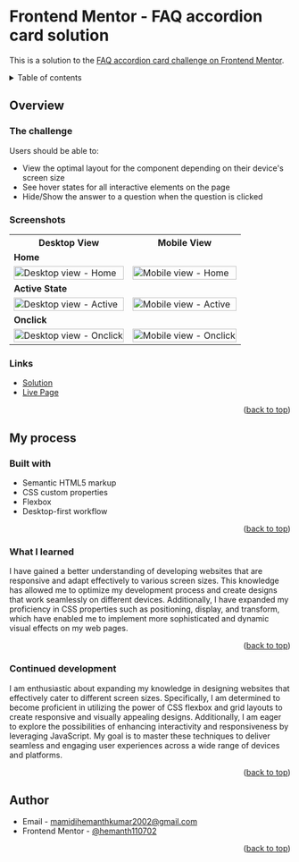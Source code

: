 <div id="top"></div>

# Frontend Mentor - FAQ accordion card solution

This is a solution to the [FAQ accordion card challenge on Frontend Mentor](https://www.frontendmentor.io/challenges/faq-accordion-card-XlyjD0Oam).

<details>
<summary>Table of contents</summary>

-   [Overview](#overview)
    -   [The challenge](#the-challenge)
    -   [Screenshots](#screenshots)
    -   [Links](#links)
-   [My process](#my-process)
    -   [Built with](#built-with)
    -   [What I learned](#what-i-learned)
    -   [Continued Development](#continued-development)
-   [Author](#author)
-   [Acknowledgments](#acknowledgments)

</details>

## Overview

### The challenge

Users should be able to:

- View the optimal layout for the component depending on their device's screen size 
- See hover states for all interactive elements on the page
- Hide/Show the answer to a question when the question is clicked


### Screenshots

<table>
    <tr>
        <th>Desktop View</th>
        <th>Mobile View</th>
    </tr>
    <tr>
      <td colspan="2" style="text-align: left;font-weight: bold;">Home</td>
    </tr>
    <tr>
        <td>
            <img src="https://github.com/hemanth110702/faq-accordion-card-challenge/assets/89832451/3aaa3472-4da0-4d04-a2a2-6d9e810f87cf" width="100%" title="Desktop view - Home"/>
        </td>
        <td>
            <img src="https://github.com/hemanth110702/faq-accordion-card-challenge/assets/89832451/a1149891-2fff-42d9-9e55-13f63f720b8e" width="100%" title="Mobile view - Home"/>
        </td>
    </tr>
    <tr>
      <td colspan="2" style="text-align: left;font-weight: bold;">Active State</td>
    </tr>
    <tr>
        <td>
            <img src="https://github.com/hemanth110702/faq-accordion-card-challenge/assets/89832451/2b454e55-5688-42af-95a6-6d4ba8de726f" width="100%" title="Desktop view - Active"/>
        </td>
        <td>
            <img src="https://github.com/hemanth110702/faq-accordion-card-challenge/assets/89832451/ac7b7e71-fbb2-4f78-b796-22263c157e6c" width="100%" title="Mobile view - Active"/>
        </td>
    </tr>
    <tr>
      <td colspan="2" style="text-align: left;font-weight: bold;">Onclick</td>
    </tr>
    <tr>
        <td>
            <img src="https://github.com/hemanth110702/faq-accordion-card-challenge/assets/89832451/da9f02c1-97ea-4846-b50e-b9241f10a701" width="100%" title="Desktop view - Onclick"/>
        </td>
        <td>
            <img src="https://github.com/hemanth110702/faq-accordion-card-challenge/assets/89832451/a682aaac-d702-46d3-b524-03681986f26e" width="100%" title="Mobile view - Onclick"/>
        </td>
    </tr>
</table>

### Links

- [Solution](https://github.com/hemanth110702/faq-accordion-card-challenge)
- [Live Page](https://hemanth110702.github.io/faq-accordion-card-challenge/)

<p align="right">(<a href="#top">back to top</a>)</p>

## My process

### Built with

- Semantic HTML5 markup
- CSS custom properties
- Flexbox
- Desktop-first workflow

<p align="right">(<a href="#top">back to top</a>)</p>

### What I learned

I have gained a better understanding of developing websites that are responsive and adapt effectively to various screen sizes. This knowledge has allowed me to optimize my development process and create designs that work seamlessly on different devices. Additionally, I have expanded my proficiency in CSS properties such as positioning, display, and transform, which have enabled me to implement more sophisticated and dynamic visual effects on my web pages.

<p align="right">(<a href="#top">back to top</a>)</p>

### Continued development

I am enthusiastic about expanding my knowledge in designing websites that effectively cater to different screen sizes. Specifically, I am determined to become proficient in utilizing the power of CSS flexbox and grid layouts to create responsive and visually appealing designs. Additionally, I am eager to explore the possibilities of enhancing interactivity and responsiveness by leveraging JavaScript. My goal is to master these techniques to deliver seamless and engaging user experiences across a wide range of devices and platforms.

<p align="right">(<a href="#top">back to top</a>)</p>

## Author

- Email - [mamidihemanthkumar2002@gmail.com](mailto:mamidihemanthkumar2002@gmail.com)
- Frontend Mentor - [@hemanth110702](https://www.frontendmentor.io/profile/hemanth110702)

<p align="right">(<a href="#top">back to top</a>)</p>

